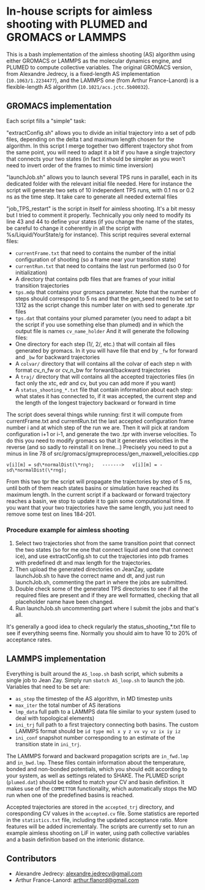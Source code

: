 # In-house scripts for aimless shooting with PLUMED and GROMACS or LAMMPS

This is a bash implementation of the aimless shooting (AS) algorithm using either GROMACS or LAMMPS as the molecular dynamics engine, and PLUMED to compute collective variables. The original GROMACS version, from Alexandre Jedrecy, is a fixed-length AS implementation (`10.1063/1.2234477`), and the LAMMPS one (from Arthur France-Lanord) is a flexible-length AS algorithm (`10.1021/acs.jctc.5b00032`). 

## GROMACS implementation

Each script fills a "simple" task:

"extractConfig.sh" allows you to divide an initial trajectory into a set of pdb files, depending on the delta t and maximum length chosen for the algorithm. In this script I merge together two different trajectory shot from the same point, you will need to adapt it a bit if you have a single trajectory that connects your two states (in fact it should be simpler as you won't need to invert order of the frames to mimic time inversion)

"launchJob.sh" allows you to launch several TPS runs in parallel, each in its dedicated folder with the relevant initial file needed. Here for instance the script will generate two sets of 10 independent TPS runs, with 0.1 ns or 0.2 ns as the time step. It take care to generate all needed external files

"job\_TPS\_restart" is the script in itself for aimless shooting. It's a bit messy but I tried to comment it properly. Technically you only need to modify its line 43 and 44 to define your states (if you change the name of the states, be careful to change it coherently in all the script with %s/Liquid/YourState/g for instance). This script requires several external files:
* `currentFrame.txt` that need to contains the number of the initial configuration of shooting (so a frame near your transition state)
* `currentRun.txt` that need to contains the last run performed (so 0 for initialization)
* A directory that contains pdb files that are frames of your initial transition trajectories
* `tps.mdp` that contains your gromacs parameter. Note that the number of steps should correspond to 5 ns and that the gen\_seed need to be set to 1312 as the script change this number later on with sed to generate .tpr files
* `tps.dat` that contains your plumed parameter (you need to adapt a bit the script if you use something else than plumed) and in which the output file is names `cv_name_holder`
And it will generate the following files:
* One directory for each step (1/, 2/, etc.) that will contain all files generated by gromacs. In it you will have file that end by `_fw` for forward and `_bw` for backward trajectories
* A `colvar/` directory that will contains all the colvar of each step n with format cv\_n\_fw or cv\_n\_bw for forward/backward trajectories
* A `traj/` directory that will contains all the accepted trajectories files (in fact only the xtc, edr and cv, but you can add more if you want)
* A `status_shooting_*.txt` file that contain information about each step: what states it has connected to, if it was accepted, the current step and the length of the longest trajectory backward or forward in time

The script does several things while running: first it will compute from currentFrame.txt and currentRun.txt the last accepted configuration frame number i and at which step of the run we are. Then it will pick at random configuration i+1 or i-1, and generate the two .tpr with inverse velocities. To do this you need to modify gromacs so that it generates velocities in the reverse (and so sadly to reinstall it on Irene...) Precisely you need to put a minus in line 78 of src/gromacs/gmxpreprocess/gen\_maxwell\_velocities.cpp
```
v[i][m] = sd\*normalDist(\*rng);   ------->   v[i][m] = -sd\*normalDist(\*rng);
```
From this two tpr the script will propagate the trajectories by step of 5 ns, until both of them reach states basins or simulation have reached its maximum length. In the current script if a backward or forward trajectory reaches a basin, we stop to update it to gain some computational time. If you want that your two trajectories have the same length, you just need to remove some test on lines 184-201. 

### Procedure example for aimless shooting

1. Select two trajectories shot from the same transition point that connect the two states (so for me one that connect liquid and one that connect ice), and use extractConfig.sh to cut the trajectories into pdb frames with predefined dt and max length for the trajectories.
2. Then upload the generated directories on JeanZay, update launchJob.sh to have the correct name and dt, and just run launchJob.sh, commenting the part in where the jobs are submitted.
3. Double check some of the generated TPS directories to see if all the required files are present and if they are well formatted, checking that all placeholder name have been changed.
4. Run launchJob.sh uncommenting part where I submit the jobs and that's all.

It's generally a good idea to check regularly the status\_shooting\_\*.txt file to see if everything seems fine. Normally you should aim to have 10 to 20% of acceptance rates.

## LAMMPS implementation

Everything is built around the `AS_loop.sh` bash script, which submits a single job to Jean Zay. Simply run `sbatch AS_loop.sh` to launch the job. Variables that need to be set are: 
* `as_step` the timestep of the AS algorithm, in MD timestep units
* `max_iter` the total number of AS iterations
* `lmp_data` full path to a LAMMPS data file similar to your system (used to deal with topological elements)
* `ini_trj` full path to a first trajectory connecting both basins. The custom LAMMPS format should be `id type mol x y z vx vy vz ix iy iz` 
* `ini_conf` snapshot number corresponding to an estimate of the transition state in `ini_trj`.

The LAMMPS forward and backward propagation scripts are `in_fwd.lmp` and `in_bwd.lmp`. These files contain information about the temperature, bonded and non-bonded potentials, which you should edit according to your system, as well as settings related to SHAKE. The PLUMED script (`plumed.dat`) should be edited to match your CV and basin definition. It makes use of the `COMMITTOR` functionality, which automatically stops the MD run when one of the predefined basins is reached. 

Accepted trajectories are stored in the `accepted_trj` directory, and coresponding CV values in the `accepted.cv` file. Some statistics are reported in the `statistics.txt` file, including the updated acceptance ratio. More features will be added incrementaly. The scripts are currently set to run an example aimless shooting on LiF in water, using path collective variables and a basin definition based on the interionic distance. 

## Contributors

* Alexandre Jedrecy: alexandre.jedrecy@gmail.com
* Arthur France-Lanord: arthur.flanord@gmail.com


